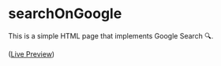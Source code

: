 # searchOnGoogle
This is a simple HTML page that implements Google Search 🔍.

([Live Preview](https://geraldelorm.github.io/googleHomepage/))
